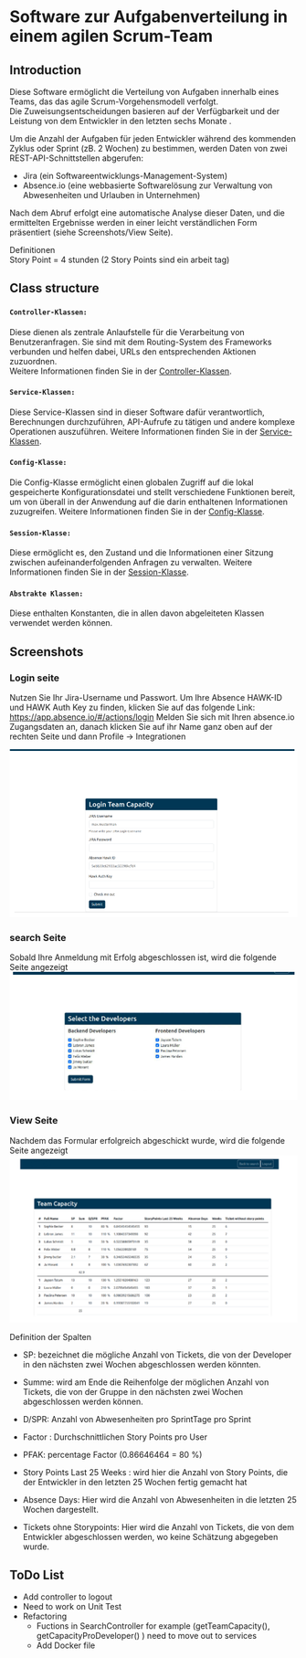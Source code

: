 # Software zur Aufgabenverteilung in einem agilen Scrum-Team

## Introduction

Diese Software ermöglicht die Verteilung von Aufgaben innerhalb eines Teams, das das agile Scrum-Vorgehensmodell verfolgt.  
Die Zuweisungsentscheidungen basieren auf der Verfügbarkeit und der Leistung von dem Entwickler in den letzten sechs Monate .

Um die Anzahl der Aufgaben für jeden Entwickler während des kommenden Zyklus oder Sprint (zB. 2 Wochen) zu bestimmen, werden Daten von zwei REST-API-Schnittstellen abgerufen:

- Jira (ein Softwareentwicklungs-Management-System)
- Absence.io (eine webbasierte Softwarelösung zur Verwaltung von Abwesenheiten und Urlauben in Unternehmen)

Nach dem Abruf erfolgt eine automatische Analyse dieser Daten, und die ermittelten Ergebnisse werden in einer leicht verständlichen Form präsentiert (siehe Screenshots/View Seite).

Definitionen  
Story Point = 4 stunden (2 Story Points sind ein arbeit tag)

## Class structure

#### `Controller-Klassen:`
Diese dienen als zentrale Anlaufstelle für die Verarbeitung von Benutzeranfragen. Sie sind mit dem Routing-System des Frameworks verbunden und helfen dabei, URLs den entsprechenden Aktionen zuzuordnen.  
Weitere Informationen finden Sie in der [Controller-Klassen](module/Application/src/Controller).

#### `Service-Klassen:`  
Diese Service-Klassen sind in dieser Software dafür verantwortlich, Berechnungen durchzuführen, API-Aufrufe zu tätigen und andere komplexe Operationen auszuführen.
Weitere Informationen finden Sie in der [Service-Klassen](module/Application/src/Service).

#### `Config-Klasse:`
Die Config-Klasse ermöglicht einen globalen Zugriff auf die lokal gespeicherte Konfigurationsdatei und stellt verschiedene Funktionen bereit, um von überall in der Anwendung auf die darin enthaltenen Informationen zuzugreifen.
Weitere Informationen finden Sie in der [Config-Klasse](module/Application/src/configuration).

#### `Session-Klasse:`
Diese ermöglicht es, den Zustand und die Informationen einer Sitzung zwischen aufeinanderfolgenden Anfragen zu verwalten.
Weitere Informationen finden Sie in der [Session-Klasse](module/Application/src/configuration).

#### `Abstrakte Klassen:`
Diese enthalten Konstanten, die in allen davon abgeleiteten Klassen verwendet werden können.


## Screenshots

### Login seite

Nutzen Sie Ihr Jira-Username und Passwort.
Um Ihre Absence HAWK-ID und HAWK Auth Key zu finden, klicken Sie auf das folgende Link:    
https://app.absence.io/#/actions/login
Melden Sie sich mit Ihren absence.io Zugangsdaten an, danach klicken Sie auf ihr Name
ganz oben auf der rechten Seite und dann Profile -> Integrationen

![Login seite](public/img/mdScreenshots/index.PNG)

### search Seite
Sobald Ihre Anmeldung mit Erfolg abgeschlossen ist, wird die folgende Seite angezeigt
![search Seite](public/img/mdScreenshots/searchSite.PNG)

### View Seite
Nachdem das Formular erfolgreich abgeschickt wurde, wird die folgende Seite angezeigt
![search Seite](public/img/mdScreenshots/view.PNG)

Definition der Spalten

- SP: bezeichnet die mögliche Anzahl von Tickets, die von der Developer in den nächsten
zwei Wochen abgeschlossen werden könnten.

- Summe: wird am Ende die Reihenfolge der möglichen Anzahl von Tickets, die von der
Gruppe in den nächsten zwei Wochen abgeschlossen werden können.

- D/SPR: Anzahl von Abwesenheiten pro SprintTage pro Sprint

- Factor : Durchschnittlichen Story Points pro User
  
- PFAK: percentage Factor (0.86646464 = 80 %)

- Story Points Last 25 Weeks : wird hier die Anzahl von Story Points, die der Entwickler in
  den letzten 25 Wochen fertig gemacht hat

- Absence Days: Hier wird die Anzahl von Abwesenheiten in die letzten 25 Wochen
dargestellt.

- Tickets ohne Storypoints: Hier wird die Anzahl von Tickets, die von dem Entwickler
abgeschlossen werden, wo keine Schätzung abgegeben wurde.

## ToDo List
- Add controller to logout  
- Need to work on Unit Test  
- Refactoring  
  - Fuctions in SearchController for example (getTeamCapacity(), getCapacityProDeveloper() ) need to move out to services
  - Add Docker file
